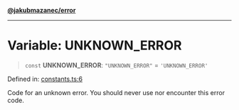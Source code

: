 [**@jakubmazanec/error**](../README.md)

---

# Variable: UNKNOWN_ERROR

> `const` **UNKNOWN_ERROR**: `"UNKNOWN_ERROR"` = `'UNKNOWN_ERROR'`

Defined in:
[constants.ts:6](https://github.com/jakubmazanec/tools/blob/d8ee2855cc8c253cbcc5c4d49e7356ff8450cbde/packages/error/source/constants.ts#L6)

Code for an unknown error. You should never use nor encounter this error code.
